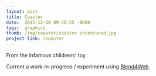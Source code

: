 ```yaml
---
layout: post
title: Coaster
date:  2015-12-18 09:40:55 -0600
tags:  graphics
thumb: /img/coaster/coaster-untextured.jpg
project-link: /coaster
---
```

From the infamous childrens' toy
<!--more-->
Current a work-in-progress / experiment using [Blend4Web](http://blend4web.com).